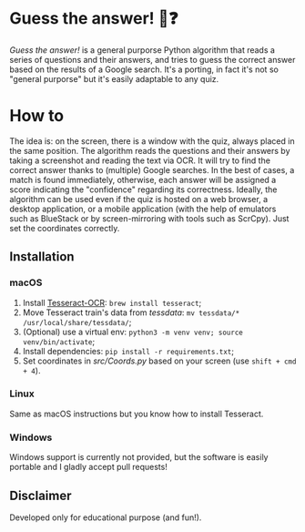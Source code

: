 # Guess the answer! 🤖❓
*Guess the answer!* is a general purporse Python algorithm that reads a series of questions and their answers, and tries to guess  the correct answer based on the results of a Google search. It's a porting, in fact it's not so "general purporse" but it's easily adaptable to any quiz.

# How to
The idea is: on the screen, there is a window with the quiz, always placed in the same position. The algorithm reads the questions and their answers by taking a screenshot and reading the text via OCR. It will try to find the correct answer thanks to (multiple) Google searches. In the best of cases, a match is found immediately, otherwise, each answer will be assigned a score indicating the "confidence" regarding its correctness. Ideally, the algorithm can be used even if the quiz is hosted on a web browser, a desktop application, or a mobile application (with the help of emulators such as BlueStack or by screen-mirroring with tools such as ScrCpy). Just set the coordinates correctly.

## Installation
### macOS
1. Install [Tesseract-OCR](https://github.com/UB-Mannheim/tesseract/wiki): `brew install tesseract`;
2. Move Tesseract train's data from _tessdata_: `mv tessdata/* /usr/local/share/tessdata/`;
3. (Optional) use a virtual env: `python3 -m venv venv; source venv/bin/activate`;
3. Install dependencies: `pip install -r requirements.txt`;
4. Set coordinates in _src/Coords.py_ based on your screen (use `shift + cmd + 4`).

### Linux 
Same as macOS instructions but you know how to install Tesseract.

### Windows
Windows support is currently not provided, but the software is easily portable and I gladly accept pull requests!

## Disclaimer
Developed only for educational purpose (and fun!).